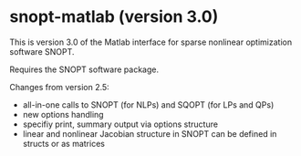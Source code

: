 snopt-matlab (version 3.0)
=========================

This is version 3.0 of the Matlab interface for sparse nonlinear optimization software SNOPT.

Requires the SNOPT software package.

Changes from version 2.5:
* all-in-one calls to SNOPT (for NLPs) and SQOPT (for LPs and QPs)
* new options handling
* specifiy print, summary output via options structure
* linear and nonlinear Jacobian structure in SNOPT can be defined in structs or as matrices

